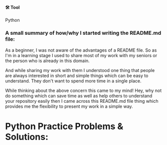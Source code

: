 #### 🛠 Tool
Python


### A small summary of  how/why I started writing the README.md file:

As a beginner, I was not aware of the advantages of a README file. So as I'm in a learning stage I used to share most of my work with my seniors or the person who is already in this domain.

And while sharing my work with them I understood one thing that people are always interested in short and simple things which can be easy to understand. They don't want to spend more time in a single place.

While thinking about the above concern this came to my mind! Hey, why not do something which can save time as well as help others to understand your repository easily then I came across this README.md file thing which provides me the flexibility to present my work in a simple way.



# Python Practice Problems & Solutions:
